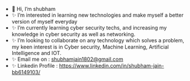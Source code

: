 - 👋 Hi, I’m shubham
- ✨ I’m interested in learning new technologies and make myself a better version of myself everyday
- ✨ I’m currently learning cyber security techs, and increasing my knowledge in cyber security as well as networking.
- ✨ I’m looking to collaborate on any technology which solves a problem, my keen interest is in Cyber security, Machine Learning, Artificial Intelligence and IOT.
- ✨ Email me on : shubhamjain1802@gmail.com
- ✨ Linkedin Profile : https://www.linkedin.com/in/shubham-jain-bb6149103/
